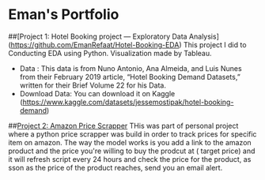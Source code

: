 # Eman's Portfolio
##[Project 1: Hotel Booking project — Exploratory Data Analysis] (https://github.com/EmanRefaat/Hotel-Booking-EDA)
This project I did to Conducting EDA using Python. Visualization made by Tableau.
* Data :  This data is from Nuno Antonio, Ana Almeida, and Luis Nunes from their February 2019 article, “Hotel Booking Demand Datasets,” written for their Brief Volume 22 for his Data.
* Download Data: You can download it on Kaggle (https://www.kaggle.com/datasets/jessemostipak/hotel-booking-demand)

##[Project 2: Amazon Price Scrapper](https://github.com/EmanRefaat/BlackFriday_PythonScrapper)
THis was part of personal project where a python price scrapper was build in order to track prices for specific item on amazon.
The way the model works is you add a link to the amazon product and the price you're willing to buy the prodcut at ( target price)
and it will refresh script every 24 hours and check the price for the product, as sson as the price of the product reaches, 
send you an email alert. 

